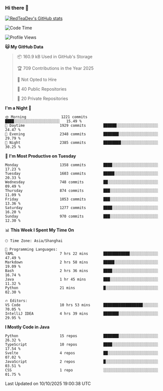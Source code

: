 ### Hi there 👋

<!--
**RedTeaDev/RedTeaDev** is a ✨ _special_ ✨ repository because its `README.md` (this file) appears on your GitHub profile.

Here are some ideas to get you started:

- 🔭 I’m currently working on ...
- 🌱 I’m currently learning ...
- 👯 I’m looking to collaborate on ...
- 🤔 I’m looking for help with ...
- 💬 Ask me about ...
- 📫 How to reach me: ...
- 😄 Pronouns: ...
- ⚡ Fun fact: ...
-->

<!--
[![wakatime](https://wakatime.com/badge/user/6b101ed0-04c0-4490-9283-eb61f2efff96.svg)](https://wakatime.com/@6b101ed0-04c0-4490-9283-eb61f2efff96)
!-->

[![RedTeaDev's GitHub stats](https://github-readme-stats.vercel.app/api?username=RedTeaDev\&include_all_commits=true)](https://github.com/anuraghazra/github-readme-stats)
<!--
[![willianrod's wakatime stats](https://github-readme-stats.vercel.app/api/wakatime?username=RedTeaDev)](https://github.com/anuraghazra/github-readme-stats)
!-->
<!--START_SECTION:waka-->
![Code Time](http://img.shields.io/badge/Code%20Time-3%2C552%20hrs%2026%20mins-blue)

![Profile Views](http://img.shields.io/badge/Profile%20Views-0-blue)

**🐱 My GitHub Data** 

> 📦 160.9 kB Used in GitHub's Storage 
 > 
> 🏆 709 Contributions in the Year 2025
 > 
> 🚫 Not Opted to Hire
 > 
> 📜 40 Public Repositories 
 > 
> 🔑 20 Private Repositories 
 > 
**I'm a Night 🦉** 

```text
🌞 Morning                1221 commits        ████░░░░░░░░░░░░░░░░░░░░░   15.49 % 
🌆 Daytime                1929 commits        ██████░░░░░░░░░░░░░░░░░░░   24.47 % 
🌃 Evening                2348 commits        ███████░░░░░░░░░░░░░░░░░░   29.79 % 
🌙 Night                  2385 commits        ████████░░░░░░░░░░░░░░░░░   30.25 % 
```
📅 **I'm Most Productive on Tuesday** 

```text
Monday                   1358 commits        ████░░░░░░░░░░░░░░░░░░░░░   17.23 % 
Tuesday                  1603 commits        █████░░░░░░░░░░░░░░░░░░░░   20.33 % 
Wednesday                748 commits         ██░░░░░░░░░░░░░░░░░░░░░░░   09.49 % 
Thursday                 874 commits         ███░░░░░░░░░░░░░░░░░░░░░░   11.09 % 
Friday                   1053 commits        ███░░░░░░░░░░░░░░░░░░░░░░   13.36 % 
Saturday                 1277 commits        ████░░░░░░░░░░░░░░░░░░░░░   16.20 % 
Sunday                   970 commits         ███░░░░░░░░░░░░░░░░░░░░░░   12.30 % 
```


📊 **This Week I Spent My Time On** 

```text
🕑︎ Time Zone: Asia/Shanghai

💬 Programming Languages: 
YAML                     7 hrs 22 mins       ████████████░░░░░░░░░░░░░   47.49 % 
Markdown                 2 hrs 58 mins       █████░░░░░░░░░░░░░░░░░░░░   19.09 % 
Bash                     2 hrs 36 mins       ████░░░░░░░░░░░░░░░░░░░░░   16.74 % 
Java                     1 hr 45 mins        ███░░░░░░░░░░░░░░░░░░░░░░   11.32 % 
Python                   21 mins             █░░░░░░░░░░░░░░░░░░░░░░░░   02.30 % 

🔥 Editors: 
VS Code                  10 hrs 53 mins      ██████████████████░░░░░░░   70.05 % 
IntelliJ IDEA            4 hrs 39 mins       ███████░░░░░░░░░░░░░░░░░░   29.95 % 
```

**I Mostly Code in Java** 

```text
Python                   15 repos            ███████░░░░░░░░░░░░░░░░░░   26.32 % 
TypeScript               10 repos            ████░░░░░░░░░░░░░░░░░░░░░   17.54 % 
Svelte                   4 repos             ██░░░░░░░░░░░░░░░░░░░░░░░   07.02 % 
JavaScript               2 repos             █░░░░░░░░░░░░░░░░░░░░░░░░   03.51 % 
CSS                      1 repo              ░░░░░░░░░░░░░░░░░░░░░░░░░   01.75 % 
```




 Last Updated on 10/10/2025 19:00:38 UTC
<!--END_SECTION:waka-->


